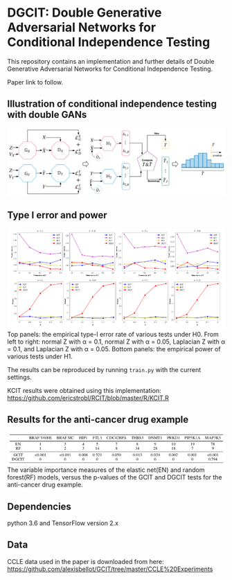 # DGCIT: Double Generative Adversarial Networks for Conditional Independence Testing

This repository contains an implementation and further details of Double Generative Adversarial Networks for Conditional Independence Testing.

Paper link to follow. 

## Illustration of conditional independence testing with double GANs
<img src="./figs/dgcit.png" width="750" alt="dgct">

## Type I error and power
<img src="./figs/tp.png" width="750" alt="tp">
Top panels: the empirical type-I error rate of various tests under H0. From left to right:
normal Z with α = 0.1, normal Z with α = 0.05, Laplacian Z with α = 0.1, and Laplacian Z
with α = 0.05. Bottom panels: the empirical power of various tests under H1.

The results can be reproduced by running `train.py` with the current settings.  

KCIT results were obtained using this implementation: https://github.com/ericstrobl/RCIT/blob/master/R/KCIT.R

## Results for the anti-cancer drug example
<img src="./figs/table.png" width="750" alt="tp">
The variable importance measures of the elastic net(EN) and random forest(RF) models, versus the
p-values of the GCIT and DGCIT tests for the anti-cancer drug example.

## Dependencies 
python 3.6 and TensorFlow version 2.x
 
## Data
CCLE data used in the paper is downloaded from here: https://github.com/alexisbellot/GCIT/tree/master/CCLE%20Experiments
